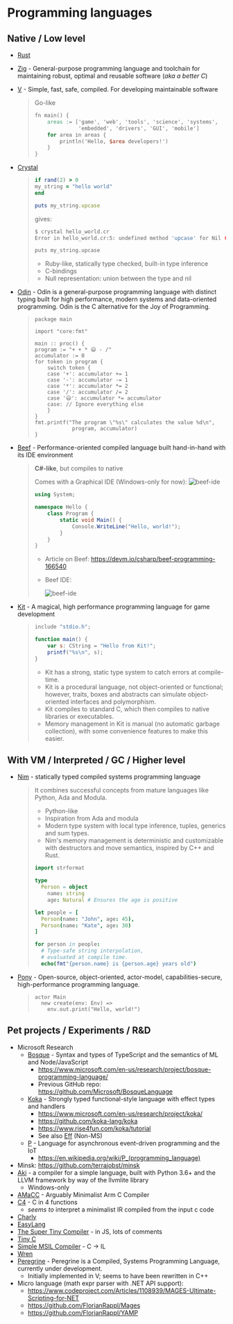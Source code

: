 # Programming languages

## Native / Low level

* [Rust](https://www.rust-lang.org/)
* [Zig](https://ziglang.org/) - General-purpose programming language and toolchain for maintaining robust, optimal and reusable software (_aka a better C_)
* [V](https://vlang.io/) - Simple, fast, safe, compiled. For developing maintainable software
    > Go-like
    >
    > ```v
    > fn main() {
    >     areas := ['game', 'web', 'tools', 'science', 'systems',
    >               'embedded', 'drivers', 'GUI', 'mobile']
    >     for area in areas {
    >         println('Hello, $area developers!')
    >     }
    > }
    > ```

* [Crystal](https://crystal-lang.org/)

    > ```ruby
    > if rand(2) > 0
    > my_string = "hello world"
    > end
    >
    > puts my_string.upcase
    > ```
    >
    > gives:
    >
    > ```sh
    > $ crystal hello_world.cr
    > Error in hello_world.cr:5: undefined method 'upcase' for Nil (compile-time type is (String | Nil))
    >
    > puts my_string.upcase
    > ```
    >
    > * Ruby-like, statically type checked, built-in type inference
    > * C-bindings
    > * Null representation: union between the type and nil

* [Odin](https://odin-lang.org/) - Odin is a general-purpose programming language with distinct typing built for high performance, modern systems and data-oriented programming. Odin is the C alternative for the Joy of Programming.
    >
    > ```odin
    > package main
    > 
    > import "core:fmt"
    > 
    > main :: proc() {
    > program := "+ + * 😃 - /"
    > accumulator := 0  
    > for token in program {
    >     switch token {
    >     case '+': accumulator += 1
    >     case '-': accumulator -= 1
    >     case '*': accumulator *= 2
    >     case '/': accumulator /= 2
    >     case '😃': accumulator *= accumulator
    >     case: // Ignore everything else
    >     }
    > } 
    > fmt.printf("The program \"%s\" calculates the value %d\n",
    >             program, accumulator)
    > }
    > ```

* [Beef](https://www.beeflang.org/) - Performance-oriented compiled language built hand-in-hand with its IDE environment

    > **C#-like**, but compiles to native
    >
    > Comes with a Graphical IDE (Windows-only for now):
    > ![beef-ide]()
    >
    > ```csharp
    > using System;
    > 
    > namespace Hello {
    >     class Program {
    >         static void Main() {
    >             Console.WriteLine("Hello, world!");
    >         }
    >     }
    > }
    > ```
    >
    > * Article on Beef: <https://devm.io/csharp/beef-programming-166540>
    > * Beef IDE:
    >
    >   ![beef-ide](https://s3.eu-west-1.amazonaws.com/redsys-prod/articles/ac2bf509466cdf3fe724347d/images/screenshot0.gif)

* [Kit](https://www.kitlang.org/) - A magical, high performance programming language for game development

    > ```js
    > include "stdio.h";
    >
    > function main() {
    >     var s: CString = "Hello from Kit!";
    >     printf("%s\n", s);
    > }
    > ```
    >
    > * Kit has a strong, static type system to catch errors at compile-time.
    > * Kit is a procedural language, not object-oriented or functional; however, traits, boxes and abstracts can simulate object-oriented interfaces and polymorphism.
    > * Kit compiles to standard C, which then compiles to native libraries or executables.
    > * Memory management in Kit is manual (no automatic garbage collection), with some convenience features to make this easier.

## With VM / Interpreted / GC / Higher level

* [Nim](https://nim-lang.org/) - statically typed compiled systems programming language

    > It combines successful concepts from mature languages like Python, Ada and Modula.
    >
    > * Python-like
    > * Inspiration from Ada and modula
    > * Modern type system with local type inference, tuples, generics and sum types.
    > * Nim's memory management is deterministic and customizable with destructors and move semantics, inspired by C++ and Rust.
    >
    > ```nim
    > import strformat
    >
    > type
    >   Person = object
    >     name: string
    >     age: Natural # Ensures the age is positive
    >
    > let people = [
    >   Person(name: "John", age: 45),
    >   Person(name: "Kate", age: 30)
    > ]
    >
    > for person in people:
    >   # Type-safe string interpolation,
    >   # evaluated at compile time.
    >   echo(fmt"{person.name} is {person.age} years old")
    > ```

* [Pony](https://www.ponylang.io/) - Open-source, object-oriented, actor-model, capabilities-secure, high-performance programming language.

    > ```pony
    > actor Main
    >   new create(env: Env) =>
    >     env.out.print("Hello, world!")
    > ```

## Pet projects / Experiments / R&D

* Microsoft Research
  * [Bosque](https://github.com/BosqueLanguage/BosqueCore) - Syntax and types of TypeScript and the semantics of ML and Node/JavaScript
    * <https://www.microsoft.com/en-us/research/project/bosque-programming-language/>
    * Previous GitHub repo: <https://github.com/Microsoft/BosqueLanguage>
  * [Koka](https://koka-lang.github.io/koka/doc/index.html) - Strongly typed functional-style language with effect types and handlers
    * <https://www.microsoft.com/en-us/research/project/koka/>
    * <https://github.com/koka-lang/koka>
    * <https://www.rise4fun.com/koka/tutorial>
    * See also [Eff](http://math.andrej.com/wp-content/uploads/2012/03/eff.pdf) (Non-MS)
  * [P](https://github.com/p-org/P) - Language for asynchronous event-driven programming and the IoT
    * <https://en.wikipedia.org/wiki/P_(programming_language)>
* Minsk: <https://github.com/terrajobst/minsk>
* [Aki](https://github.com/syegulalp/Akilang) - a compiler for a simple language, built with Python 3.6+ and the LLVM framework by way of the llvmlite library
  * Windows-only
* [AMaCC](https://github.com/jserv/amacc) - Arguably Minimalist Arm C Compiler
* [C4](https://github.com/rswier/c4) - C in 4 functions
  * _seems to_ interpret a minimalist IR compiled from the input c code
* [Charly](https://github.com/KCreate/charly-vm)
* [EasyLang](https://github.com/erhanbaris/EasyLang)
* [The Super Tiny Compiler](https://github.com/jamiebuilds/the-super-tiny-compiler) - in JS, lots of comments
* [Tiny C](http://www.iro.umontreal.ca/~felipe/IFT2030-Automne2002/Complements/tinyc.c)
* [Simple MSIL Compiler](https://github.com/bencz/Simple-MSIL-Compiler) - C -> IL
* [Wren](https://github.com/wren-lang/wren)
* [Peregrine](https://github.com/peregrine-lang/Peregrine) - Peregrine is a Compiled, Systems Programming Language, currently under development.
  * Initially implemented in V; seems to have been rewritten in C++
* Micro language (math expr parser with .NET API support):
  * <https://www.codeproject.com/Articles/1108939/MAGES-Ultimate-Scripting-for-NET>
  * <https://github.com/FlorianRappl/Mages>
  * <https://github.com/FlorianRappl/YAMP>
